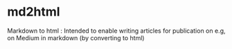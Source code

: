 # md2html
Markdown to html : Intended to enable writing articles for publication on e.g, on Medium in markdown (by converting to html)
